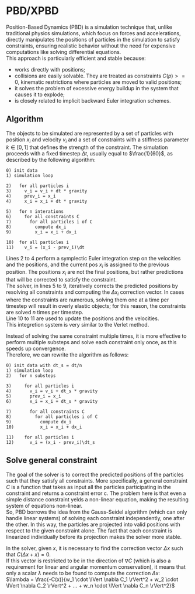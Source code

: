 # PBD/XPBD
Position-Based Dynamics (PBD) is a simulation technique that, unlike traditional physics simulations, which focus on forces and accelerations, directly manipulates the positions of particles in the simulation to satisfy constraints, ensuring realistic behavior without the need for expensive computations like solving differential equations.  
This approach is particularly efficient and stable because:
- works directly with positions;
- collisions are easily solvable. They are treated as constraints $C(p)>=0$, kinematic restrictions where particles are moved to valid positions;
- it solves the problem of excessive energy buildup in the system that causes it to explode;
- is closely related to implicit backward Euler integration schemes.

## Algorithm
The objects to be simulated are represented by a set of particles with position $x_i$ and velocity $v_i$ and a set of constraints with a stiffness parameter $k \in [0, 1]$ that defines the strength of the constraint. The simulation proceeds with a fixed timestep $\Delta t$, usually equal to $\frac{1}{60}$, as described by the following algorithm:
```
0) init data
1) simulation loop

2)   for all particles i
3)     v_i = v_i + dt * gravity
4)     prev_i = x_i
4)     x_i = x_i + dt * gravity

5)   for n interations
6)     for all constraints C
7)       for all particles i of C
8)         compute dx_i
9)         x_i = x_i + dx_i

10)  for all particles i
11)    v_i = (x_i - prev_i)\dt
```
Lines 2 to 4 perform a symplectic Euler integration step on the velocities and the positions, and the current pos $x_i$ is assigned to the previous position. The positions $x_i$ are not the final positions, but rather predictions that will be corrected to satisfy the constraint.  
The solver, in lines 5 to 9, iteratively corrects the predicted positions by resolving all constraints and computing the $\Delta x_i$ correction vector. In cases where the constraints are numerous, solving them one at a time per timestep will result in overly elastic objects; for this reason, the constraints are solved *n* times per timestep.  
Line 10 to 11 are used to update the positions and the velocities.  
This integretion system is very similar to the Verlet method.  

Instead of solving the same constraint multiple times, it is more effective to perform multiple substeps and solve each constraint only once, as this speeds up convergence.  
Therefore, we can rewrite the algorithm as follows:
```
0) init data with dt_s = dt/n
1) simulation loop
2)   for n substeps

3)     for all particles i
4)       v_i = v_i + dt_s * gravity
5)       prev_i = x_i
6)       x_i = x_i + dt_s * gravity

7)       for all constraints C
8)         for all particles i of C
9)           compute dx_i
10)          x_i = x_i + dx_i

11)    for all particles i
12)      v_i = (x_i - prev_i)\dt_s
```

## Solve general constraint
The goal of the solver is to correct the predicted positions of the particles such that they satisfy all constraints. More specifically, a general constraint *C* is a function that takes as input all the particles participating in the constraint and returns a constraint error c. The problem here is that even a simple distance constraint yelds a non-linear equation, making the resulting system of equations non-linear.  
So, PBD borrows the idea from the Gauss-Seidel algorithm (which can only handle linear systems) of solving each constraint independently, one after the other. In this way, the particles are projected into valid positions with respect to the given constraint alone. The fact that each constraint is linearized individually before its projection makes the solver more stable.  

In the solver, given *x*, it is necessary to find the correction vector $\Delta x$ such that $C(\Delta x + x) = 0$.  
If this vector is restricted to be in the direction of $\nabla C$ (which is also a requirement for linear and angular momentum conservation), it means that only a scalar $\lambda$ needs to be found to compute the correction $\Delta x$:  
$\lambda = \frac{-C(x)}{w_1 \cdot \lVert \nabla C_1 \rVert^2 + w_2 \cdot \lVert \nabla C_2 \rVert^2 + ... + w_n \cdot \lVert \nabla C_n \rVert^2}$










<!--\begin{algorithm}
\caption{Calcolo del fattoriale}
\begin{algorithmic}[1]
\REQUIRE $n \geq 0$
\ENSURE $n!$
\IF{$n = 0$}
    \RETURN $1$
\ELSE
    \RETURN $n \times$ \textbf{factorial}($n-1$)
\ENDIF
\end{algorithmic}
\end{algorithm}
<span style="color:red">Testo in rosso</span>

$$ F = m \cdot a $$

La velocità è definita come **$v = \frac{\Delta x}{\Delta t}$**.

(1) for each frame  
(2)     for all particles *i*  
(3)         $v_t$ $\leftarrow$
    

-->
